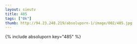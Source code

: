 ```yaml
--- 
layout: sieutv
title: 485
tags: ["0k"]
thumb: http://94.23.248.219/absoluporn-1/image/002/485.jpg
---
```

{% include absoluporn key="485" %} 
